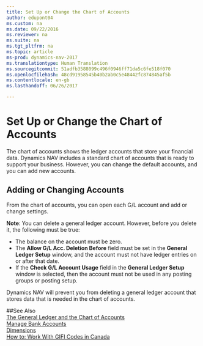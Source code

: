 ```yaml
---
title: Set Up or Change the Chart of Accounts
author: edupont04
ms.custom: na
ms.date: 09/22/2016
ms.reviewer: na
ms.suite: na
ms.tgt_pltfrm: na
ms.topic: article
ms-prod: dynamics-nav-2017
ms.translationtype: Human Translation
ms.sourcegitcommit: 51adfb3588099c496f0946ff71da5c6fe518f070
ms.openlocfilehash: 48cd91958545b40b2ab0c5e48442fc874845af5b
ms.contentlocale: en-gb
ms.lasthandoff: 06/26/2017

---
```


# <a name="set-up-or-change-the-chart-of-accounts"></a>Set Up or Change the Chart of Accounts
The chart of accounts shows the ledger accounts that store your financial data. Dynamics NAV includes a standard chart of accounts that is ready to support your business.
However, you can change the default accounts, and you can add new accounts.  

## <a name="adding-or-changing-accounts"></a>Adding or Changing Accounts
From the chart of accounts, you can open each G/L account and add or change settings.

**Note**: You can delete a general ledger account. However, before you delete it, the following must be true:  
- The balance on the account must be zero.  
- The **Allow G/L Acc. Deletion Before** field must be set in the **General Ledger Setup** window, and the account must not have ledger entries on or after that date.  
- If the **Check G/L Account Usage** field in the **General Ledger Setup** window is selected, then the account must not be used in any posting groups or posting setup.  

Dynamics NAV will prevent you from deleting a general ledger account that stores data that is needed in the chart of accounts.  

##<a name="see-also"></a>See Also  
[The General Ledger and the Chart of Accounts](finance-setup-general-ledger.md)  
[Manage Bank Accounts](bank-manage-bank-accounts.md)  
[Dimensions](finance-setup-dimensions.md)  
[How to: Work With GIFI Codes in Canada](ca-finance-setup-work-GiFI-codes.md)

